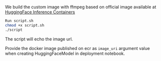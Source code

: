 
We build the custom image with ffmpeg based on official image available at [HuggingFace Inference Containers](https://github.com/aws/deep-learning-containers/blob/master/available_images.md#huggingface-inference-containers)

```bash
Run script.sh 
chmod +x script.sh
./script
```

The script will echo the image url.

Provide the docker image published on ecr as `image_uri` argument value when creating HuggingFaceModel in deployment notebook.